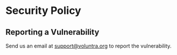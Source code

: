 # Security Policy

## Reporting a Vulnerability
Send us an email at support@voluntra.org to report the vulnerability.
